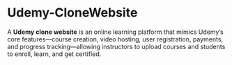 # Udemy-CloneWebsite
A **Udemy clone website** is an online learning platform that mimics Udemy’s core features—course creation, video hosting, user registration, payments, and progress tracking—allowing instructors to upload courses and students to enroll, learn, and get certified.
